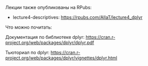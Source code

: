 Лекции также опубликованы на RPubs:

* lecture4-descriptives: https://rpubs.com/AllaT/lecture4_dplyr

Что можно почитать:

Документация по библиотеке dplyr: https://cran.r-project.org/web/packages/dplyr/dplyr.pdf

Тьюториал по dplyr: https://cran.r-project.org/web/packages/dplyr/vignettes/dplyr.html